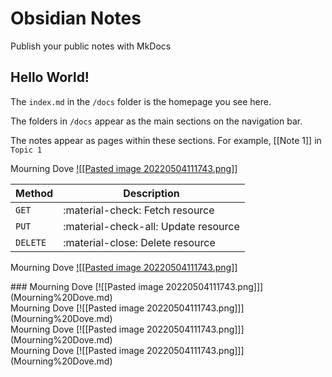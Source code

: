 # Obsidian Notes

Publish your public notes with MkDocs

## Hello World!

The `index.md` in the `/docs` folder is the homepage you see here.

The folders in `/docs` appear as the main sections on the navigation bar.

The notes appear as pages within these sections. For example, [[Note 1]] in `Topic 1`


Mourning Dove
[![[Pasted image 20220504111743.png]]](Mourning%20Dove.md)

| Method      | Description                          |
| ----------- | ------------------------------------ |
| `GET`       | :material-check:     Fetch resource  |
| `PUT`       | :material-check-all: Update resource |
| `DELETE`    | :material-close:     Delete resource |


<div class="card" markdown>

Mourning Dove
[![[Pasted image 20220504111743.png]]](Mourning%20Dove.md)

</div>

<div class="row">
  <div class="column">
    <div class="card" markdown>
### Mourning Dove
[![[Pasted image 20220504111743.png]]](Mourning%20Dove.md)
    </div>
  </div>

  <div class="column">
    <div class="card" markdown>
Mourning Dove
[![[Pasted image 20220504111743.png]]](Mourning%20Dove.md)
    </div>
  </div>
  
  <div class="column">
    <div class="card" markdown>
Mourning Dove
[![[Pasted image 20220504111743.png]]](Mourning%20Dove.md)
    </div>
  </div>
  
  <div class="column">
    <div class="card" markdown>
Mourning Dove
[![[Pasted image 20220504111743.png]]](Mourning%20Dove.md)
    </div>
  </div>
</div>